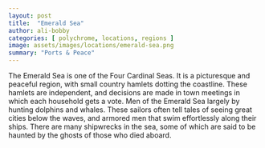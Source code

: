 ```yaml
---
layout: post
title:  "Emerald Sea"
author: ali-bobby
categories: [ polychrome, locations, regions ]
image: assets/images/locations/emerald-sea.png
summary: "Ports & Peace"
---
```


The Emerald Sea is one of the Four Cardinal Seas. It is a picturesque and peaceful region, with small country hamlets dotting the coastline. These hamlets are independent, and decisions are made in town meetings in which each household gets a vote. Men of the Emerald Sea largely by hunting dolphins and whales. These sailors often tell tales of seeing great cities below the waves, and armored men that swim effortlessly along their ships. There are many shipwrecks in the sea, some of which are said to be haunted by the ghosts of those who died aboard.
